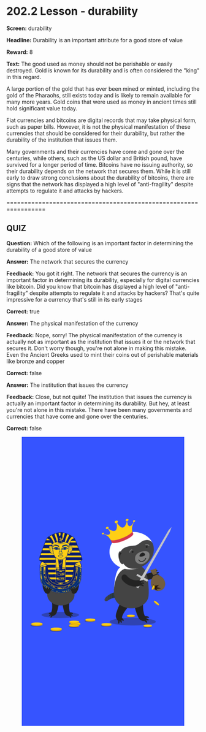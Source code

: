 # 202.2 Lesson - durability

**Screen:** durability

**Headline:** Durability is an important attribute for a good store of value

**Reward:** 8

**Text:** The good used as money should not be perishable or easily destroyed. Gold is known for its durability and is often considered the &quot;king&quot; in this regard.

A large portion of the gold that has ever been mined or minted, including the gold of the Pharaohs, still exists today and is likely to remain available for many more years. Gold coins that were used as money in ancient times still hold significant value today.

Fiat currencies and bitcoins are digital records that may take physical form, such as paper bills. However, it is not the physical manifestation of these currencies that should be considered for their durability, but rather the durability of the institution that issues them.

Many governments and their currencies have come and gone over the centuries, while others, such as the US dollar and British pound, have survived for a longer period of time. Bitcoins have no issuing authority, so their durability depends on the network that secures them. While it is still early to draw strong conclusions about the durability of bitcoins, there are signs that the network has displayed a high level of &quot;anti-fragility&quot; despite attempts to regulate it and attacks by hackers.


=================================================================

## QUIZ

**Question:** Which of the following is an important factor in determining the durability of a good store of value


**Answer:** The network that secures the currency

**Feedback:** You got it right. The network that secures the currency is an important factor in determining its durability, especially for digital currencies like bitcoin. Did you know that bitcoin has displayed a high level of &quot;anti-fragility&quot; despite attempts to regulate it and attacks by hackers? That&#x27;s quite impressive for a currency that&#x27;s still in its early stages

**Correct:** true

**Answer:** The physical manifestation of the currency

**Feedback:** Nope, sorry! The physical manifestation of the currency is actually not as important as the institution that issues it or the network that secures it. Don&#x27;t worry though, you&#x27;re not alone in making this mistake. Even the Ancient Greeks used to mint their coins out of perishable materials like bronze and copper

**Correct:** false

**Answer:** The institution that issues the currency

**Feedback:** Close, but not quite! The institution that issues the currency is actually an important factor in determining its durability. But hey, at least you&#x27;re not alone in this mistake. There have been many governments and currencies that have come and gone over the centuries.

**Correct:** false


<figure><img src="../.gitbook/assets/202-02.png" alt=""><figcaption></figcaption></figure>

